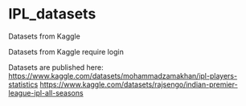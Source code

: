 # IPL_datasets
Datasets from Kaggle

Datasets from Kaggle require login

Datasets are published here: 
https://www.kaggle.com/datasets/mohammadzamakhan/ipl-players-statistics
https://www.kaggle.com/datasets/rajsengo/indian-premier-league-ipl-all-seasons
